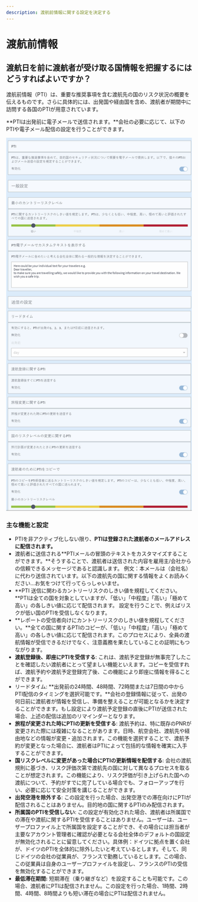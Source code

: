```yaml
---
description: 渡航前情報に関する設定を決定する
---
```


# 渡航前情報

## 渡航日を前に渡航者が受け取る国情報を把握するにはどうすればよいですか？

渡航前情報（PTI）は、重要な推奨事項を含む渡航先の国のリスク状況の概要を伝えるものです。さらに具体的には、出発国や経由国を含め、渡航者が期間中に訪問する各国のPTIが用意されています。

**PTIは出発前に電子メールで送信されます。**会社の必要に応じて、以下のPTIや電子メール配信の設定を行うことができます。

![](../../.gitbook/assets/pti%20%283%29.JPG)

### 主な機能と設定

* PTIを非アクティブ化しない限り、**PTIは登録された渡航者のメールアドレスに配信されます。**
* 渡航者に送信される**PTIメールの冒頭のテキストをカスタマイズすることができます。**そうすることで、渡航者は送信された内容を雇用主/会社からの信頼できるメッセージであると認識します。 例文：本メールは（会社名）に代わり送信されています。以下の渡航先の国に関する情報をよくお読みください…お気をつけて行ってらっしゃいませ。
* **PTI 送信に関わるカントリーリスクのしきい値を規程してください。**PTIは全ての国を対象としていますが、「低い」「中程度」「高い」「極めて高い」の各しきい値に応じて配信されます。 設定を行うことで、例えばリスクが低い国のPTIを受信しなくなります。
* **レポートの受信者向けにカントリーリスクのしきい値を規程してください。**全ての国に関するPTIのコピーが、「低い」「中程度」「高い」「極めて高い」の各しきい値に応じて配信されます。このプロセスにより、全員の渡航情報が受信できるだけでなく、注意義務を果たしていることの証明にもつながります。 
* **渡航登録後、即座にPTIを受信する**: これは、渡航予定登録が無事完了したことを確認したい渡航者にとって望ましい機能といえます。コピーを受信すれば、渡航予約や渡航予定登録完了後、この機能により即座に情報を得ることができます。
* リードタイム: **出発前の24時間、48時間、72時間または7日間の中からPTI配信のタイミングを選択可能です。**会社の登録情報に従って、出発の何日前に渡航者が情報を受信し、準備を整えることが可能となるかを決定することができます。もし設定により渡航予定登録の直後にPTIが送信された場合、上述の配信は追加のリマインダーとなります。
* **旅程が変更された時にPTIの更新を受信する**: 渡航予約は、特に既存のPNRが変更された際には複雑になることがあります。日時、航空会社、渡航先や経由地などの情報が変更・追加されます。この機能を選択することで、渡航予約が変更となった場合に、渡航者はPTIによって包括的な情報を確実に入手することができます。
* **国リスクレベルに変更があった場合にPTIの更新情報を配信する**: 会社の渡航規則に基づき、リスク評価次第で渡航先の国に対して異なるプロセスを取ることが想定されます。この機能により、リスク評価が引き上げられた国への渡航について、予約がすでに完了している場合でも、フォローアップを行い、必要に応じて安全対策を講じることができます。 
* **出発空港を除外する**: この設定を行った場合、出発空港での滞在向けにPTIが配信されることはありません。目的地の国に関するPTIのみ配信されます。
* **所属国のPTIを受信しない**: この設定が有効化された場合、渡航者は所属国での滞在や渡航に関するPTIを受信することはありません。ユーザーは、ユーザープロファイル上で所属国を設定することができ、その場合には担当者が主要なアカウント管理者に確認が必要となる会社全体のデフォルトの国設定が無効化されることに留意してください。具体例：ドイツに拠点を置く会社が、ドイツのPTIを全体的に除外したいと考えているとします。そして、同じドイツの会社の従業員が、フランスで勤務しているとします。この場合、この従業員は自身のユーザープロファイルを設定し、フランスのPTIの受信を無効化することができます。  
* **最低滞在期間:** 短期滞在（乗り継ぎなど）を設定することも可能です。この場合、渡航者にPTIは配信されません。この設定を行った場合、1時間、2時間、4時間、8時間よりも短い滞在の場合にPTIは配信されません。


